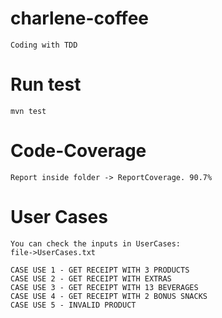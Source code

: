 # charlene-coffee
    Coding with TDD
# Run test
    mvn test
# Code-Coverage
    Report inside folder -> ReportCoverage. 90.7%
# User Cases
    You can check the inputs in UserCases: 
    file->UserCases.txt

    CASE USE 1 - GET RECEIPT WITH 3 PRODUCTS
    CASE USE 2 - GET RECEIPT WITH EXTRAS 
    CASE USE 3 - GET RECEIPT WITH 13 BEVERAGES
    CASE USE 4 - GET RECEIPT WITH 2 BONUS SNACKS
    CASE USE 5 - INVALID PRODUCT    

